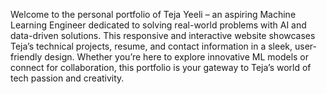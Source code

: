Welcome to the personal portfolio of Teja Yeeli – an aspiring Machine Learning Engineer dedicated to solving real-world problems with AI and data-driven solutions. This responsive and interactive website showcases Teja’s technical projects, resume, and contact information in a sleek, user-friendly design. Whether you’re here to explore innovative ML models or connect for collaboration, this portfolio is your gateway to Teja’s world of tech passion and creativity.
